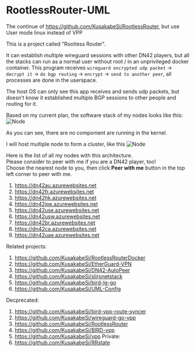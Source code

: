 # RootlessRouter-UML

The continue of https://github.com/KusakabeSi/RootlessRouter, but use User mode linux instead of VPP  

This is a project called "Rootless Router".  

It can establish multiple wireguard sessions with other DN42 players, but all the stacks can run as a normal user without root / in an unprivileged docker container.
This program receives `wireguard encrypted udp packet` -> `decrypt it` -> `do bgp routing` -> `encrypt` -> `send to another peer`, all processes are done in the userspace.

The host OS can only see this app receives and sends udp packets, but doesn't know it established multiple BGP sessions to other people and routing for it.

Based on my current plan, the software stack of my nodes looks like this:
![Node](https://raw.githubusercontent.com/KusakabeSi/RootlessRouter-UML/main/pics/Node.png)

As you can see, there are no componient are running in the kernel.  

I will host multiple node to form a cluster, like this
![Node](https://raw.githubusercontent.com/KusakabeSi/RootlessRouter/main/pics/Overview.png)

Here is the list of all my nodes with this architecture.  
Please consider to peer with me if you are a DN42 player, too!  
Choose the nearest node to you, then click **Peer with me** button in the top left corner to peer with me.
1. https://dn42au.azurewebsites.net
1. https://dn42fr.azurewebsites.net
1. https://dn42hk.azurewebsites.net
1. https://dn42jpe.azurewebsites.net
1. https://dn42use.azurewebsites.net
1. https://dn42usw.azurewebsites.net
1. https://dn42br.azurewebsites.net
1. https://dn42ca.azurewebsites.net
1. https://dn42uae.azurewebsites.net

Related projects:

1. https://github.com/KusakabeSi/RootlessRouterDocker
1. https://github.com/KusakabeSi/EtherGuard-VPN
1. https://github.com/KusakabeSi/DN42-AutoPeer
1. https://github.com/KusakabeSi/slirpnetstack
1. https://github.com/KusakabeSi/bird-lg-go
1. https://github.com/KusakabeSi/UML-Config


Decprecated:
1. https://github.com/KusakabeSi/bird-vpp-route-syncer
1. https://github.com/KusakabeSi/wireguard-go-vpp
1. https://github.com/KusakabeSi/RootlessRouter
1. https://github.com/KusakabeSi/BIRD-vpp
1. https://github.com/KusakabeSi/vpp
Private:
1. https://github.com/KusakabeSi/RRstate